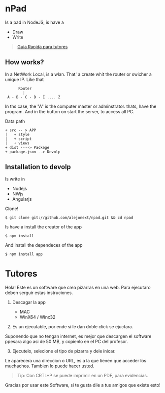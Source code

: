 # nPad
Is a pad in NodeJS, is have a

* Draw
* Write

> [Guia Rapida para tutores](#tutores)

## How works?

In a NetWork Local, is a wlan. That' a create whit the router or swicher a unique IP. Like that

          Router
            |
     A - B - C - D - E .... Z

In ths case, the "A" is the computer master or adminstrator. thats, have the program. And in the button on start the server, to access all PC.

Data path

    + src -- > APP
    |   + style
    |   + script
    |   + views
    + dist ----> Packege
    + package.json --> Devolp

## Installation to devolp

Is write in 
* Nodejs
* NWjs
* Angularjs

Clone!

    $ git clone git://github.com/alejonext/npad.git && cd npad

Is have a install the creator of the app

    $ npm install 

And install the dependeces of the app

    $ npm install app


# Tutores

Hola! Este es un software que crea pizarras en una web. Para ejecutaro deben serguir estas instruciones.

1. Descagar la app
    * MAC
    * WinX64 / Winx32

2. Es un ejecutable, por ende si le dan doble click se ejuctara.

Suponendo que no tengan internet, es mejor que descargen el software ppesara algo asi de 50 MB, y copienlo en el PC del profesor.

3. Ejecutelo, selecione el tipo de pizarra y dele inicar.

Le aparecera una direccion o URL, es a la que tienen que acceder los muchachos. Tambien lo puede hacer usted.

>Tip: Con CRTL+P se puede imprimir en un PDF, para evidencias.

Gracias por usar este Software, si te gusta dile a tus amigos que existe esto! 

